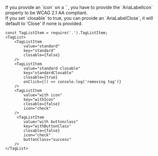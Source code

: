 <div class="m-alert d-alert m-alert--wcag u-margin-bottom">
    <p>If you provide an `icon` on a `<TagListItem></TagListItem>`, you have to provide the `AriaLabelIcon` property to be WCAG 2.1 AA compliant.<br />
    If you set `closable` to true, you can provide an `AriaLabelClose`, it will default to 'Close' if none is provided.</p>
</div>

```
const TagListItem = require('.').TagListItem;
<TagList>
    <TagListItem
        value="standard"
        key="standard"
        closable={false}
    />
    <TagListItem
        value="standard closable"
        key="standardClosable"
        closable={true}
        onClick={() => console.log('removing tag')}
    />
    <TagListItem
        value="with icon"
        key="withIcon"
        closable={false}
        icon="check"
    />
     <TagListItem
        value="with buttonclass"
        key="withButtonClass"
        closable={false}
        icon="check"
        buttonClass="success"
    />
</TagList>
```